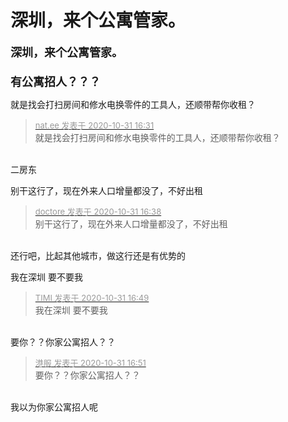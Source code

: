 # 深圳，来个公寓管家。


<font size="4"><strong>深圳，来个公寓管家。<br />
<br />
有公寓招人？？？</strong></font>

就是找会打扫房间和修水电换零件的工具人，还顺带帮你收租？

<div class="quote"><blockquote><font size="2"><a href="https://www.hostloc.com/forum.php?mod=redirect&amp;goto=findpost&amp;pid=9381088&amp;ptid=760640" target="_blank"><font color="#999999">nat.ee 发表于 2020-10-31 16:31</font></a></font><br />
就是找会打扫房间和修水电换零件的工具人，还顺带帮你收租？</blockquote></div><br />
二房东

别干这行了，现在外来人口增量都没了，不好出租

<div class="quote"><blockquote><font size="2"><a href="https://www.hostloc.com/forum.php?mod=redirect&amp;goto=findpost&amp;pid=9381131&amp;ptid=760640" target="_blank"><font color="#999999">doctore 发表于 2020-10-31 16:38</font></a></font><br />
别干这行了，现在外来人口增量都没了，不好出租</blockquote></div><br />
还行吧，比起其他城市，做这行还是有优势的

我在深圳 要不要我 <img src="static/image/smiley/default/lol.gif" smilieid="12" border="0" alt="" />

<div class="quote"><blockquote><font size="2"><a href="https://www.hostloc.com/forum.php?mod=redirect&amp;goto=findpost&amp;pid=9381183&amp;ptid=760640" target="_blank"><font color="#999999">TIMI 发表于 2020-10-31 16:49</font></a></font><br />
我在深圳 要不要我</blockquote></div><br />
要你？？你家公寓招人？？

<div class="quote"><blockquote><font size="2"><a href="https://www.hostloc.com/forum.php?mod=redirect&amp;goto=findpost&amp;pid=9381186&amp;ptid=760640" target="_blank"><font color="#999999">港服 发表于 2020-10-31 16:51</font></a></font><br />
要你？？你家公寓招人？？</blockquote></div><br />
我以为你家公寓招人呢 

